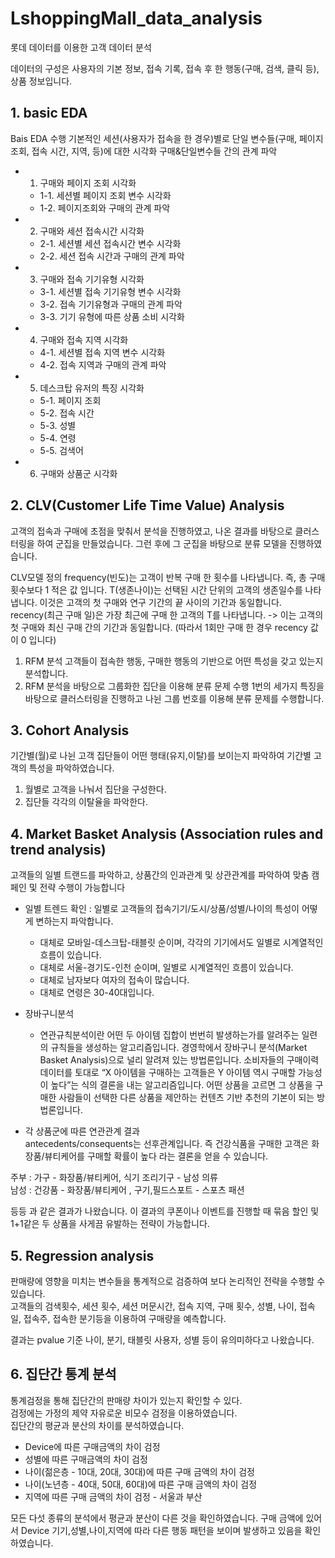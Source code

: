 # LshoppingMall_data_analysis

롯데 데이터를 이용한 고객 데이터 분석

데이터의 구성은 사용자의 기본 정보, 접속 기록, 접속 후 한 행동(구매, 검색, 클릭 등), 상품 정보입니다. 


## 1. basic EDA
Bais EDA 수행
기본적인 세션(사용자가 접속을 한 경우)별로 단일 변수들(구매, 페이지 조회, 접속 시간, 지역, 등)에 대한 시각화
구매&단일변수들 간의 관계 파악

- 1. 구매와 페이지 조회 시각화
  + 1-1. 세션별 페이지 조회 변수 시각화
  + 1-2. 페이지조회와 구매의 관계 파악

- 2. 구매와 세션 접속시간 시각화
  + 2-1. 세션별 세션 접속시간 변수 시각화
  + 2-2. 세션 접속 시간과 구매의 관계 파악

- 3. 구매와 접속 기기유형 시각화
  + 3-1. 세션별 접속 기기유형 변수 시각화
  + 3-2. 접속 기기유형과 구매의 관계 파악
  + 3-3. 기기 유형에 따른 상품 소비 시각화

- 4. 구매와 접속 지역 시각화
  + 4-1. 세션별 접속 지역 변수 시각화
  + 4-2. 접속 지역과 구매의 관계 파악

- 5. 데스크탑 유저의 특징 시각화
  + 5-1. 페이지 조회
  + 5-2. 접속 시간
  + 5-3. 성별
  + 5-4. 연령
  + 5-5. 검색어
- 6. 구매와 상품군 시각화


## 2. CLV(Customer Life Time Value) Analysis
고객의 접속과 구매에 초점을 맞춰서 분석을 진행하였고, 나온 결과를 바탕으로 클러스터링을 하여 군집을 만들었습니다. 그런 후에 그 군집을 바탕으로 분류 모델을 진행하였습니다.

CLV모델 정의
frequency(빈도)는 고객이 반복 구매 한 횟수를 나타냅니다. 즉, 총 구매 횟수보다 1 적은 값 입니다.
T(생존나이)는 선택된 시간 단위의 고객의 생존일수를 나타냅니다. 이것은 고객의 첫 구매와 연구 기간의 끝 사이의 기간과 동일합니다.
recency(최근 구매 일)은 가장 최근에 구매 한 고객의 T를 나타냅니다.
-> 이는 고객의 첫 구매와 최신 구매 간의 기간과 동일합니다. (따라서 1회만 구매 한 경우 recency 값이 0 입니다)

1. RFM 분석
고객들이 접속한 행동, 구매한 행동의 기반으로 어떤 특성을 갖고 있는지 분석합니다.
2. RFM 분석을 바탕으로 그룹화한 집단을 이용해 분류 문제 수행
1번의 세가지 특징을 바탕으로 클러스터링을 진행하고 나뉜 그룹 번호를 이용해 분류 문제를 수행합니다.


## 3. Cohort Analysis
기간별(월)로 나뉜 고객 집단들이 어떤 행태(유지,이탈)를 보이는지 파악하여 기간별 고객의 특성을 파악하였습니다.

1. 월별로 고객을 나눠서 집단을 구성한다.
2. 집단들 각각의 이탈율을 파악한다.

## 4. Market Basket Analysis (Association rules and trend analysis)
고객들의 일별 트랜드를 파악하고, 상품간의 인과관계 및 상관관계를 파악하여 맞춤 캠페인 및 전략 수행이 가능합니다    

- 일별 트렌드 확인 : 일별로 고객들의 접속기기/도시/상품/성별/나이의 특성이 어떻게 변하는지 파악합니다.
  + 대체로 모바일-데스크탑-태블릿 순이며, 각각의 기기에서도 일별로 시계열적인 흐름이 있습니다.
  + 대체로 서울-경기도-인천 순이며, 일별로 시계열적인 흐름이 있습니다.
  + 대체로 남자보다 여자의 접속이 많습니다.
  + 대체로 연령은 30-40대입니다.

- 장바구니분석    
  + 연관규칙분석이란 어떤 두 아이템 집합이 번번히 발생하는가를 알려주는 일련의 규칙들을 생성하는 알고리즘입니다.
경영학에서 장바구니 분석(Market Basket Analysis)으로 널리 알려져 있는 방법론입니다.
소비자들의 구매이력 데이터를 토대로 “X 아이템을 구매하는 고객들은 Y 아이템 역시 구매할 가능성이 높다”는 식의 결론을 내는 알고리즘입니다.
어떤 상품을 고르면 그 상품을 구매한 사람들이 선택한 다른 상품을 제안하는 컨텐츠 기반 추천의 기본이 되는 방법론입니다.

- 각 상품군에 따른 연관관계 결과    
antecedents/consequents는 선후관계입니다. 즉 건강식품을 구매한 고객은 화장품/뷰티케어를 구매할 확률이 높다 라는 결론을 얻을 수 있습니다.        
    
     
주부 : 가구 - 화장품/뷰티케어,  식기 조리기구 - 남성 의류   
남성 : 건강품 - 화장품/뷰티케어 , 구기,필드스포트 - 스포츠 패션   
    
등등 과 같은 결과가 나왔습니다. 이 결과의 쿠폰이나 이벤트를 진행할 때 묶음 할인 및 1+1같은 두 상품을 사게끔 유발하는 전략이 가능합니다.

## 5. Regression analysis
판매량에 영향을 미치는 변수들을 통계적으로 검증하여 보다 논리적인 전략을 수행할 수 있습니다.      
고객들의 검색횟수, 세션 횟수, 세션 머문시간, 접속 지역, 구매 횟수, 성별, 나이, 접속일, 접속주, 접속한 분기등을 이용하여 구매량을 예측합니다.   
   
결과는 pvalue 기준 나이, 분기, 태블릿 사용자, 성별 등이 유의미하다고 나왔습니다.   


## 6. 집단간 통계 분석
통계검정을 통해 집단간의 판매량 차이가 있는지 확인할 수 있다.    
검정에는 가정의 제약 자유로운 비모수 검정을 이용하였습니다.   
집단간의 평균과 분산의 차이를 분석하였습니다.   

+ Device에 따른 구매금액의 차이 검정
+ 성별에 따른 구매금액의 차이 검정
+ 나이(젊은층 - 10대, 20대, 30대)에 따른 구매 금액의 차이 검정
+ 나이(노년층 - 40대, 50대, 60대)에 따른 구매 금액의 차이 검정
+ 지역에 따른 구매 금액의 차이 검정 - 서울과 부산

모든 다섯 종류의 분석에서 평균과 분산이 다른 것을 확인하였습니다.
구매 금액에 있어서 Device 기기,성별,나이,지역에 따라 다른 행동 패턴을 보이며 발생하고 있음을 확인하였습니다.
